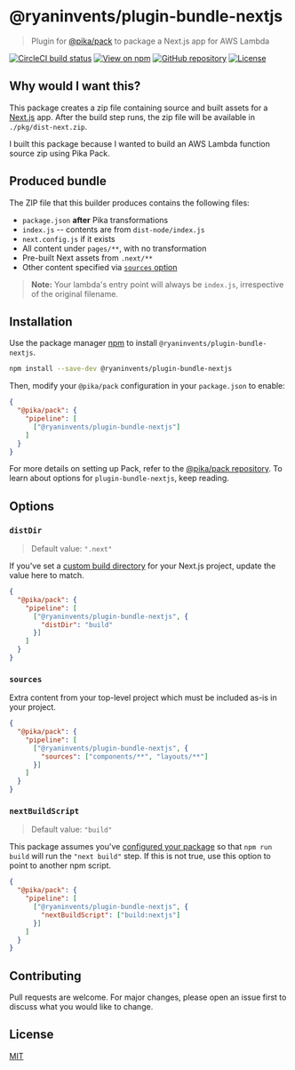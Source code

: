 # @ryaninvents/plugin-bundle-nextjs

> Plugin for [@pika/pack](https://github.com/pikapkg/pack) to package a Next.js app for AWS Lambda

[![CircleCI build status](https://img.shields.io/circleci/project/github/ryaninvents/plugin-bundle-nextjs/develop.svg?logo=circleci&style=flat)](https://circleci.com/gh/ryaninvents/plugin-bundle-nextjs)
[![View on npm](https://img.shields.io/npm/v/@ryaninvents/plugin-bundle-nextjs.svg?style=flat)](https://www.npmjs.com/package/@ryaninvents/plugin-bundle-nextjs)
[![GitHub repository](https://img.shields.io/github/stars/ryaninvents/plugin-bundle-nextjs.svg?style=social)](https://github.com/ryaninvents/plugin-bundle-nextjs)
[![License](https://img.shields.io/npm/l/@ryaninvents/plugin-bundle-nextjs.svg?style=flat)](https://www.npmjs.com/package/@ryaninvents/plugin-bundle-nextjs)

## Why would I want this?

This package creates a zip file containing source and built assets for a [Next.js](https://nextjs.org/) app. After the build step runs, the zip file will be available in `./pkg/dist-next.zip`.

I built this package because I wanted to build an AWS Lambda function source zip using Pika Pack.

## Produced bundle

The ZIP file that this builder produces contains the following files:

- `package.json` **after** Pika transformations
- `index.js` -- contents are from `dist-node/index.js`
- `next.config.js` if it exists
- All content under `pages/**`, with no transformation
- Pre-built Next assets from `.next/**`
- Other content specified via [`sources` option](#sources)

> **Note:** Your lambda's entry point will always be `index.js`, irrespective of the original filename.

## Installation

Use the package manager [npm](https://docs.npmjs.com/about-npm/) to install `@ryaninvents/plugin-bundle-nextjs`.

```bash
npm install --save-dev @ryaninvents/plugin-bundle-nextjs
```

Then, modify your `@pika/pack` configuration in your `package.json` to enable:

```json
{
  "@pika/pack": {
    "pipeline": [
      ["@ryaninvents/plugin-bundle-nextjs"]
    ]
  }
}
```

For more details on setting up Pack, refer to the [@pika/pack repository](https://github.com/pikapkg/pack). To learn about options for `plugin-bundle-nextjs`, keep reading.

## Options

### `distDir`

> Default value: `".next"`

If you've set a [custom build directory](https://nextjs.org/docs/#setting-a-custom-build-directory) for your Next.js project, update the value here to match.

```json
{
  "@pika/pack": {
    "pipeline": [
      ["@ryaninvents/plugin-bundle-nextjs", {
        "distDir": "build"
      }]
    ]
  }
}
```

### `sources`

Extra content from your top-level project which must be included as-is in your project.

```json
{
  "@pika/pack": {
    "pipeline": [
      ["@ryaninvents/plugin-bundle-nextjs", {
        "sources": ["components/**", "layouts/**"]
      }]
    ]
  }
}
```

### `nextBuildScript`

> Default value: `"build"`

This package assumes you've [configured your package](https://nextjs.org/docs/#setup) so that `npm run build` will run the `"next build"` step. If this is not true, use this option to point to another npm script.

```json
{
  "@pika/pack": {
    "pipeline": [
      ["@ryaninvents/plugin-bundle-nextjs", {
        "nextBuildScript": ["build:nextjs"]
      }]
    ]
  }
}
```

## Contributing
Pull requests are welcome. For major changes, please open an issue first to discuss what you would like to change.

## License
[MIT](https://choosealicense.com/licenses/mit/)